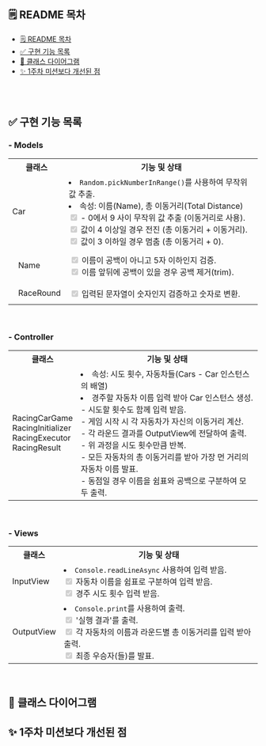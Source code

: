 ## 🗒️ README 목차

- [🗒️ README 목차](#️-readme-목차)
- [✅ 구현 기능 목록](#-구현-기능-목록)
- [🎨 클래스 다이어그램](#-클래스-다이어그램)
- [✨ 1주차 미션보다 개선된 점](#-1주차-미션보다-개선된-점)

</br>
</br>

## ✅ 구현 기능 목록

<h3>- Models</h3>
<table>
  <tr>
    <th>클래스</th>
    <th>기능 및 상태</th>
  </tr>
  <tr>
    <td>Car</td>
    <td>
    </>
      <li><code>Random.pickNumberInRange()</code>를 사용하여 무작위 값 추출.</li>
      <li>속성: 이름(Name), 총 이동거리(Total Distance)</li>
      <input type="checkbox" checked disabled> - 0에서 9 사이 무작위 값 추출 (이동거리로 사용).<br>
      <input type="checkbox" checked disabled> 값이 4 이상일 경우 전진 (총 이동거리 + 이동거리).<br>
      <input type="checkbox" checked disabled> 값이 3 이하일 경우 멈춤 (총 이동거리 + 0).<br>
      <!-- <input type="checkbox" checked disabled> 자동차의 이름과 총 이동거리를 객체로 얻을 수 있음.
      </br> -->
    </td>
  </tr>
  <tr>
    <td style="padding-left:20px">Name</td>
    <td style="padding:10px;">
      <input type="checkbox" checked disabled> 이름이 공백이 아니고 5자 이하인지 검증.<br>
      <input type="checkbox" checked disabled> 이름 앞뒤에 공백이 있을 경우 공백 제거(trim).
    </td>
  </tr>
  <tr>
    <td style="padding-left:20px">RaceRound</td>
    <td style="padding:10px;">
      <input type="checkbox" checked disabled> 입력된 문자열이 숫자인지 검증하고 숫자로 변환.
    </td>
  </tr>
</table>
</br>
<h3>- Controller</h3>
<table>
  <tr>
    <th>클래스</th>
    <th>기능 및 상태</th>
  </tr>
  <tr>
    <td> RacingCarGame</br>
     RacingInitializer</br>
     RacingExecutor</br>
     RacingResult</br>
    </td>
    <td>
      <li> 속성: 시도 횟수, 자동차들(Cars - Car 인스턴스의 배열)</li>
      <li> 경주할 자동차 이름 입력 받아 Car 인스턴스 생성.</li>
      - 시도할 횟수도 함께 입력 받음.<br>
      - 게임 시작 시 각 자동차가 자신의 이동거리 계산.<br>
      - 각 라운드 결과를 OutputView에 전달하여 출력.<br>
      - 위 과정을 시도 횟수만큼 반복.<br>
      - 모든 자동차의 총 이동거리를 받아 가장 먼 거리의 자동차 이름 발표.<br>
      - 동점일 경우 이름을 쉼표와 공백으로 구분하여 모두 출력.
    </td>
  </tr>
</table>
</br>
<h3>- Views</h3>
<table>
  <tr>
    <th>클래스</th>
    <th>기능 및 상태</th>
  </tr>
  <tr>
    <td>InputView</td>
    <td>
      <li><code>Console.readLineAsync</code> 사용하여 입력 받음.</li>
      <input type="checkbox" checked disabled> 자동차 이름을 쉼표로 구분하여 입력 받음.<br>
      <input type="checkbox" checked disabled> 경주 시도 횟수 입력 받음.
    </td>
  </tr>
  <tr>
    <td>OutputView</td>
    <td>
      <li><code>Console.print</code>를 사용하여 출력.</li>
      <input type="checkbox" checked disabled> '실행 결과'를 출력.<br>
      <input type="checkbox" checked disabled> 각 자동차의 이름과 라운드별 총 이동거리를 입력 받아 출력.<br>
      <input type="checkbox" checked disabled> 최종 우승자(들)를 발표.
    </td>
  </tr>
</table>

</br>

## 🎨 클래스 다이어그램

<!-- <img src="./classDiagram.png" width="800"> -->

## ✨ 1주차 미션보다 개선된 점
